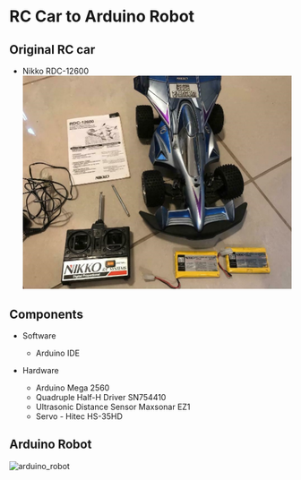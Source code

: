 # RC Car to Arduino Robot

## Original RC car

- Nikko RDC-12600
![rc_car](docs/rc_car.jpg)

## Components

- Software
    - Arduino IDE

- Hardware
    - Arduino Mega 2560
    - Quadruple Half-H Driver SN754410
    - Ultrasonic Distance Sensor Maxsonar EZ1
    - Servo - Hitec HS-35HD

## Arduino Robot

![arduino_robot](docs/arduino_robot.gif)

